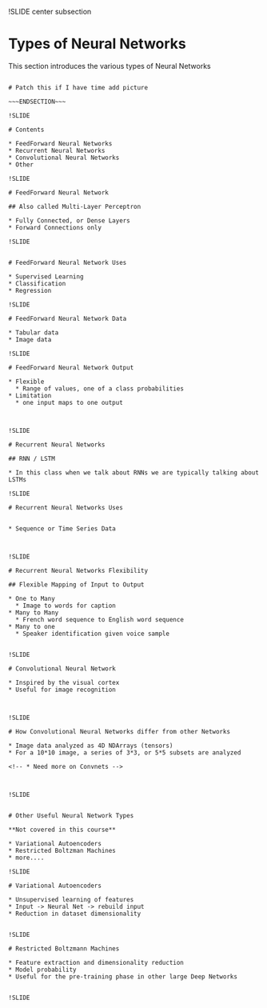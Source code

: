 !SLIDE center subsection

# Types of Neural Networks

This section introduces the various types of Neural Networks

~~~SECTION:notes~~~

# Patch this if I have time add picture

~~~ENDSECTION~~~

!SLIDE

# Contents

* FeedForward Neural Networks
* Recurrent Neural Networks
* Convolutional Neural Networks
* Other

!SLIDE

# FeedForward Neural Network

## Also called Multi-Layer Perceptron

* Fully Connected, or Dense Layers
* Forward Connections only

!SLIDE


# FeedForward Neural Network Uses

* Supervised Learning
* Classification
* Regression

!SLIDE

# FeedForward Neural Network Data

* Tabular data
* Image data

!SLIDE

# FeedForward Neural Network Output 

* Flexible
  * Range of values, one of a class probabilities
* Limitation 
  * one input maps to one output



!SLIDE

# Recurrent Neural Networks

## RNN / LSTM

* In this class when we talk about RNNs we are typically talking about LSTMs

!SLIDE

# Recurrent Neural Networks Uses


* Sequence or Time Series Data



!SLIDE

# Recurrent Neural Networks Flexibility

## Flexible Mapping of Input to Output

* One to Many
  * Image to words for caption
* Many to Many
  * French word sequence to English word sequence
* Many to one
  * Speaker identification given voice sample
  
  
!SLIDE

# Convolutional Neural Network

* Inspired by the visual cortex
* Useful for image recognition



!SLIDE

# How Convolutional Neural Networks differ from other Networks

* Image data analyzed as 4D NDArrays (tensors)
* For a 10*10 image, a series of 3*3, or 5*5 subsets are analyzed

<!-- * Need more on Convnets -->



!SLIDE


# Other Useful Neural Network Types

**Not covered in this course**

* Variational Autoencoders
* Restricted Boltzman Machines
* more....

!SLIDE

# Variational Autoencoders

* Unsupervised learning of features
* Input -> Neural Net -> rebuild input
* Reduction in dataset dimensionality


!SLIDE

# Restricted Boltzmann Machines

* Feature extraction and dimensionality reduction
* Model probability
* Useful for the pre-training phase in other large Deep Networks


!SLIDE
